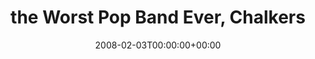 ---
templateKey: event
guid: 08941f00-6eab-11ea-99c5-002590d1d1b0
date: 2008-02-03T00:00:00+00:00
eventTime: '7-10pm'
title: the Worst Pop Band Ever, Chalkers
artist: the Worst Pop Band Ever
city: Toronto
venue: Chalkers
group: Tim Shia
---